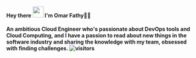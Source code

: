<h4> Hey there <img src="https://github.com/TheDudeThatCode/TheDudeThatCode/blob/master/Assets/Hi.gif" width="29px"> I'm Omar Fathy👨‍💻<h4>
 
#### An ambitious Cloud Engineer who's passionate about DevOps tools and Cloud Computing, and I have a passion to read about new things in the software industry and sharing the knowledge with my team, obsessed with finding challenges. ![visitors](https://visitor-badge.laobi.icu/badge?page_id=page.id)
